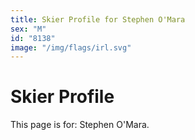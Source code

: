 ```yaml
---
title: Skier Profile for Stephen O'Mara
sex: "M"
id: "8138"
image: "/img/flags/irl.svg" 
---
```


# Skier Profile

This page is for: Stephen O'Mara.
    